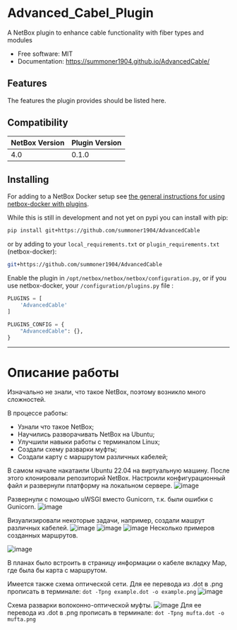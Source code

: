 # Advanced_Cabel_Plugin

A NetBox plugin to enhance cable functionality with fiber types and modules


* Free software: MIT
* Documentation: https://summoner1904.github.io/AdvancedCable/


## Features

The features the plugin provides should be listed here.

## Compatibility

| NetBox Version | Plugin Version |
|----------------|----------------|
|     4.0        |      0.1.0     |

## Installing

For adding to a NetBox Docker setup see
[the general instructions for using netbox-docker with plugins](https://github.com/netbox-community/netbox-docker/wiki/Using-Netbox-Plugins).

While this is still in development and not yet on pypi you can install with pip:

```bash
pip install git+https://github.com/summoner1904/AdvancedCable
```

or by adding to your `local_requirements.txt` or `plugin_requirements.txt` (netbox-docker):

```bash
git+https://github.com/summoner1904/AdvancedCable
```

Enable the plugin in `/opt/netbox/netbox/netbox/configuration.py`,
 or if you use netbox-docker, your `/configuration/plugins.py` file :

```python
PLUGINS = [
    'AdvancedCable'
]

PLUGINS_CONFIG = {
    "AdvancedCable": {},
}
```
----------------------------------------------------------------------
# Описание работы
Изначально не знали, что такое NetBox, поэтому возникло много сложностей.

В процессе работы:
- Узнали что такое NetBox;
- Научились разворачивать NetBox на Ubuntu;
- Улучшили навыки работы с терминалом Linux;
- Создали схему разварки муфты;
- Создали карту с маршрутом различных кабелей;

В самом начале накатаили Ubuntu 22.04 на виртуальную машину.
После этого клонировали репозиторий NetBox.
Настроили конфигурационный файл и развернули платформу на локальном сервере.
![image](https://github.com/user-attachments/assets/616ef13d-42bb-4ab8-9b05-dea63ee8563d)

Развернули с помощью uWSGI вместо Gunicorn, т.к. были ошибки с Gunicorn.
![image](https://github.com/user-attachments/assets/28b4c7d7-c47c-4ce0-a9a2-6dcccc1954be)

Визуализировали некоторые задачи, например, создали машрут различных кабелей.
![image](https://github.com/user-attachments/assets/b33a5af1-6b42-4532-864e-7b60f9290e03)
![image](https://github.com/user-attachments/assets/0db2ea1f-7f48-4dbf-a91a-7c09324a8878)
![image](https://github.com/user-attachments/assets/fe82e4a3-31d5-4085-9e4f-12a16c06658c)
Несколько примеров созданных маршрутов.

![image](https://github.com/user-attachments/assets/e96bd6d8-51df-462f-af36-9251b25fe17e)

В планах было встроить в страницу информации о кабеле вкладку Map, где была бы карта с маршрутом.

Имеется также схема оптической сети. Для ее перевода из .dot в .png прописать в терминале:
`dot -Tpng example.dot -o example.png`
![image](https://github.com/user-attachments/assets/6b550c06-2976-497c-b011-7063839abc19)


Схема разварки волоконно-оптической муфты.
![image](https://github.com/user-attachments/assets/2fdc75c8-43b9-450b-b336-2389ab5bbfec)
Для ее перевода из .dot в .png прописать в терминале:
`dot -Tpng mufta.dot -o mufta.png`





